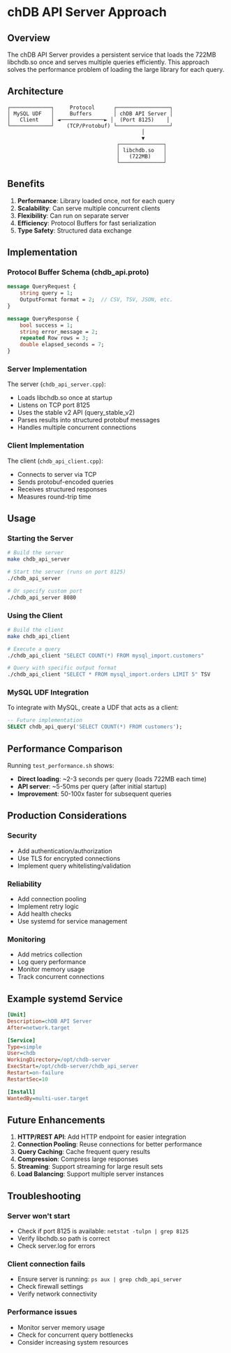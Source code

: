 # chDB API Server Approach

## Overview

The chDB API Server provides a persistent service that loads the 722MB libchdb.so once and serves multiple queries efficiently. This approach solves the performance problem of loading the large library for each query.

## Architecture

```
┌─────────────┐     Protocol      ┌─────────────────┐
│ MySQL UDF   │     Buffers       │ chDB API Server │
│   Client    │ ◄──────────────► │  (Port 8125)    │
└─────────────┘    (TCP/Protobuf) └─────────────────┘
                                           │
                                           ▼
                                   ┌──────────────┐
                                   │ libchdb.so   │
                                   │   (722MB)    │
                                   └──────────────┘
```

## Benefits

1. **Performance**: Library loaded once, not for each query
2. **Scalability**: Can serve multiple concurrent clients
3. **Flexibility**: Can run on separate server
4. **Efficiency**: Protocol Buffers for fast serialization
5. **Type Safety**: Structured data exchange

## Implementation

### Protocol Buffer Schema (chdb_api.proto)

```protobuf
message QueryRequest {
    string query = 1;
    OutputFormat format = 2;  // CSV, TSV, JSON, etc.
}

message QueryResponse {
    bool success = 1;
    string error_message = 2;
    repeated Row rows = 3;
    double elapsed_seconds = 7;
}
```

### Server Implementation

The server (`chdb_api_server.cpp`):
- Loads libchdb.so once at startup
- Listens on TCP port 8125
- Uses the stable v2 API (query_stable_v2)
- Parses results into structured protobuf messages
- Handles multiple concurrent connections

### Client Implementation

The client (`chdb_api_client.cpp`):
- Connects to server via TCP
- Sends protobuf-encoded queries
- Receives structured responses
- Measures round-trip time

## Usage

### Starting the Server

```bash
# Build the server
make chdb_api_server

# Start the server (runs on port 8125)
./chdb_api_server

# Or specify custom port
./chdb_api_server 8080
```

### Using the Client

```bash
# Build the client
make chdb_api_client

# Execute a query
./chdb_api_client "SELECT COUNT(*) FROM mysql_import.customers"

# Query with specific output format
./chdb_api_client "SELECT * FROM mysql_import.orders LIMIT 5" TSV
```

### MySQL UDF Integration

To integrate with MySQL, create a UDF that acts as a client:

```sql
-- Future implementation
SELECT chdb_api_query('SELECT COUNT(*) FROM customers');
```

## Performance Comparison

Running `test_performance.sh` shows:

- **Direct loading**: ~2-3 seconds per query (loads 722MB each time)
- **API server**: ~5-50ms per query (after initial startup)
- **Improvement**: 50-100x faster for subsequent queries

## Production Considerations

### Security
- Add authentication/authorization
- Use TLS for encrypted connections
- Implement query whitelisting/validation

### Reliability
- Add connection pooling
- Implement retry logic
- Add health checks
- Use systemd for service management

### Monitoring
- Add metrics collection
- Log query performance
- Monitor memory usage
- Track concurrent connections

## Example systemd Service

```ini
[Unit]
Description=chDB API Server
After=network.target

[Service]
Type=simple
User=chdb
WorkingDirectory=/opt/chdb-server
ExecStart=/opt/chdb-server/chdb_api_server
Restart=on-failure
RestartSec=10

[Install]
WantedBy=multi-user.target
```

## Future Enhancements

1. **HTTP/REST API**: Add HTTP endpoint for easier integration
2. **Connection Pooling**: Reuse connections for better performance
3. **Query Caching**: Cache frequent query results
4. **Compression**: Compress large responses
5. **Streaming**: Support streaming for large result sets
6. **Load Balancing**: Support multiple server instances

## Troubleshooting

### Server won't start
- Check if port 8125 is available: `netstat -tulpn | grep 8125`
- Verify libchdb.so path is correct
- Check server.log for errors

### Client connection fails
- Ensure server is running: `ps aux | grep chdb_api_server`
- Check firewall settings
- Verify network connectivity

### Performance issues
- Monitor server memory usage
- Check for concurrent query bottlenecks
- Consider increasing system resources
